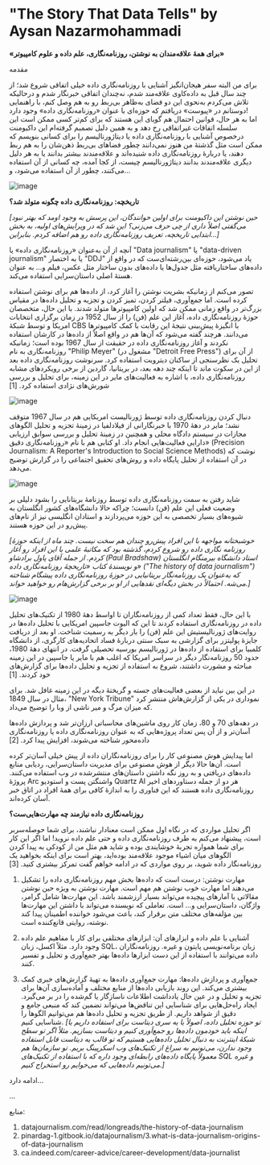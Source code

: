 # **"The Story That Data Tells"** by Aysan Nazarmohammadi
**«برای همۀ علاقه‌مندان به نوشتن، روزنامه‌نگاری، علم داده و علوم کامپیوتر»**

مقدمه

برای من البته سفر هیجان‌انگیز آشنایی با روزنامه‌نگاری داده خیلی اتفاقی شروع شد؛ از چند سال قبل به داده‌کاوی علاقه‌مند شدم، نه‌چندان اتفاقی خبرنگار شدم و درحالیکه تلاش می‌کردم به‌نحوی این دو فضای به‌ظاهر بی‌ربط رو به هم وصل کنم، با راهنمایی دوستانم در «پیوست» دریافتم که حوزه‌ای با عنوان «روزنامه‌نگاری داده» وجود دارد!    
اما به هر حال، قوانین احتمال هم گویای این هستند که برای کم‌تر کسی ممکن است این سلسله اتفاقات غیراتفاقی رخ دهد و به همین دلیل تصمیم گرفته‌ام این داکیومنت درخصوص آشنایی با روزنامه‌نگاری داده یا دیتاژورنالیسم را برای کسانی بنویسم که ممکن است مثل گذشتۀ من هنوز نمی‌دانند چطور فضاهای بی‌ربط ذهن‌شان را به هم ربط دهند، یا دربارۀ روزنامه‌نگاری داده شنیده‌اند و علاقه‌مندند بیشتر بدانند یا به هر دلیل دیگری علاقه‌مندند بدانند دیتاژورنالیسم چیست، از کجا آمده، چه کسانی از آن استفاده می‌کنند، چطور از آن استفاده می‌شود، و...

![image](https://github.com/aysannazarmohamady/datajournalism/assets/30371881/d50b261e-b3ee-44f4-b1d5-2f1365914b0a)

**تاریخچه: روزنامه‌نگاری داده چگونه متولد شد؟**


*[حین نوشتن این داکیومنت برای اولین خوانندگان، این پرسش به وجود اومد که بهتر نبود می‌گفتی اصلاً داری از چی حرف می‌زنی؟ این شد که در ویرایش‌های اولیه، به بخش ابتدایی تاریخچه، تعریف روزنامه‌نگاری داده رو هم اضافه کردم. بنابراین...]*

آنچه از آن به‌عنوان «روزنامه‌نگاری داده» یا "Data journalism" یا "data-driven journalism" یا به اختصار "DDJ" یاد می‌شود، حوزه‌ای بین‌رشته‌ای‌ست که در واقع از داده‌های ساختاریافته مثل جدول‌ها یا داده‌های بدون ساختار مثل عکس، فیلم و... به عنوان هستۀ اصلی داستان‌سرایی استفاده می‌کند. 

تصور می‌کنم از زمانیکه بشریت نوشتن را آغاز کرد، از داده‌ها هم برای نوشتن استفاده کرده است. اما جمع‌آوری، فیلتر کردن، تمیز کردن و تجزیه و تحلیل داده‌ها در مقیاس بزرگ‌تر در واقع زمانی ممکن شد که اولین کامپیوترها متولد شدند. با این حال، متخصصان حوزۀ روزنامه‌نگاری داده، آغاز این علم (فن) را از سال 1952 در زمان برگزاری انتخابات امریکا و توسط شبکۀ CBS با انگیزۀ پیش‌بینی نتیجۀ این رقابت با کمک کامپیوترها می‌دانند. هرچند گفته می‌شود که آن‌ها هم در واقع اصلاً از داده‌ها در کارشان استفاده نکردند و آغاز روزنامه‌نگاری داده در حقیقت از سال 1967 بوده است؛ زمانیکه روزنامه‌نگاری به نام "Philip  Meyer" (مشغول در "Detroit Free Press") از آن برای تحلیل یک نظرسنجی از ساکنان دیترویت استفاده کرد. سرنوشت روزنامه‌نگاری داده بعد از این در سکوت ماند تا اینکه چند دهه بعد، در بریتانیا، گاردین از برخی رویکردهای مشابه روزنامه‌نگاری داده، با اشاره به فعالیت‌های مایر در این زمینه، برای تحلیل و بررسی شورش‌های نژادی استفاده کرد. [1]

![image](https://github.com/aysannazarmohamady/datajournalism/assets/30371881/0f7e3460-2c3c-4a2f-a198-3386a637cab2)

دنبال کردن روزنامه‌نگاری داده توسط ژورنالیست امریکایی هم در سال 1967 متوقف نشد؛ مایر در دهۀ 1970 با خبرنگارانی از فیلادلفیا در زمینۀ تجزیه و تحلیل الگوهای مجازات در سیستم دادگاه محلی و همچنین در زمینۀ تحلیل و بررسی سوابق ارزیابی دارایی فعالیت‌هایی انجام داد. او کتابی هم با نام «روزنامه‌نگاری دقیق» (Precision Journalism: A Reporter's Introduction to Social Science Methods) نوشت که در آن استفاده از تحلیل پایگاه داده و روش‌های تحقیق اجتماعی را در گزارش توضیح می‌دهد. 

![image](https://github.com/aysannazarmohamady/datajournalism/assets/30371881/2c4d37a0-20fe-468a-bdf3-ebfa57fa6a17)

شاید رفتن به سمت روزنامه‌نگاری داده توسط روزنامۀ بریتانایی را بشود دلیلی بر وضعیت فعلی این علم (فن) دانست؛ چراکه حالا دانشگاه‌‌های کشور انگلستان به شیوه‌های بسیار تخصصی به این حوزه می‌پردازند و استادان انگلیسی نیز از نام‌های پیش‌رو در این حوزه هستند. 


*[خوشبختانه مواجهه با این افراد پیش‌رو چندان هم سخت نیست. چند ماه از اینکه حوزۀ روزنامه نگاری داده رو شروع کردم، گذشته بود که مکاتبۀ علمی با این افراد رو آغاز کردم. از جمله آقای پاول برادشاو (Paul Bradshaw) استاد دانشگاه بیرمنگام انگلستان و نویسندۀ کتاب «تاریخچۀ روزنامه‌نگاری داده» ("The history of data journalism") که به‌عنوان یک روزنامه‌نگار بریتانیایی در حوزۀ روزنامه‌نگاری داده پیشگام شناخته می‌شه. احتمالاً در بخش‌ دیگه‌ای نقدهایی از او بر برخی گزارش‌هام رو خواهید خواند.]*

![image](https://github.com/aysannazarmohamady/datajournalism/assets/30371881/b6942ff1-14d7-4a6e-87a4-71ba8e73c042)

با این حال، فقط تعداد کمی از روزنامه‌نگاران تا اواسط دهۀ 1980 از تکنیک‌های تحلیل داده در روزنامه‌نگاری استفاده کردند تا این که الیوت جاسپین امریکایی با تحلیل داده‌ها در روایت‌های ژورنالیستیش این علم (فن) را بار دیگر به رسمیت شناخت. او بعد از دریافت جایزۀ پولیتزر برای گزارشی به سبک سنتی دربارۀ فساد اتحادیه‌های کارگری، از دانشگاه کلمبیا برای استفاده از داده‌ها در ژورنالیسم بورسیه تحصیلی گرفت. در انتهای دهۀ 1980، حدود 50 روزنامه‌نگار دیگر در سراسر امریکا که اغلب هم با مایر یا جاسپین در این زمینه مباحثه‌ و مشورت داشتند، شروع به استفاده از تجزیه و تحلیل داده‌ها برای گزارش‌های خود کردند. [1]


در این بین نباید از بعضی فعالیت‌های جسته و گریختۀ دیگه در این زمینه غافل شد. برای مثال در سال 1849، "New York Tribune" نموداری در یکی از گزارش‌هاش منتشر کرد که میزان مرگ و میر ناشی از وبا را توضیح می‌داد.

در دهه‌های 70 و 80، زمان کار روی ماشین‌های محاسباتی ارزان‌تر شد و پردازش داده‌ها آسان‌تر و از آن پس تعداد پروژه‌هایی که به عنوان روزنامه‌نگاری داده یا روزنامه‌نگاری داده‌محور شناخته می‌شوند، افزایش پیدا کرد. [2] 


اما پیدایش هوش مصنوعی کار را برای روزنامه‌نگاران داده از پیش خیلی آسان‌تر کرده است. آن‌ها حالا دیگر از هوش مصنوعی برای مدیریت داستان‌سرایی، ردیابی منابع داده‌های دریافتی و به روز نگه داشتن داستان‌های منتشرشده در وب استفاده می‌کنند. پروژۀ Arc واشنگتن پست و استودیو Quartz AI هر دو از جمله دستاوردهای اخیر روزنامه‌نگاری داده هستند که این فناوری را به اندازۀ کافی برای همۀ افراد در اتاق خبر آسان کرده‌اند.

**روزنامه‌نگاری داده نیازمند چه مهارت‌هایی‌ست؟**

اگر تحلیل مواردی که در نگاه اول ممکن است معنادار نباشند، برای شما حوصله‌سربر است، پیشنهاد می‌کنم به طرف روزنامه‌نگاری داده و حتی علم داده نروید! 
اما اگر این کار برای شما همواره تجربۀ خوشایندی بوده و شاید هم مثل من از کودکی به پیدا کردن الگوهای میان اشیاء موجود علاقه‌مند بوده‌اید، بهتر است برای اینکه بخواهید یک روزنامه‌نگار داده شوید، بر روی مواردی که در ادامه خواهم گفت تمرکز بیشتری کنید. [3] 

1. مهارت نوشتن: درست است که داده‌ها بخش مهم روزنامه‌نگاری داده‌ را تشکیل می‌دهند اما مهارت خوب نوشتن هم مهم است. مهارت نوشتن به ویژه حین نوشتن مقالاتی با آمارهای پیچیده می‌تواند بسیار ارزشمند باشد. این مهارت‌ها شامل گرامر، واژگان، داستان‌سرایی و... است. تعاملی که نویسنده می‌تواند با داشتن این مهارت‌ها بین مؤلفه‌های مختلف متن برقرار کند، باعث می‌شود خواننده اطمینان پیدا کند نوشته، روایتی قانع‌کننده است.

2. آشنایی با علم داده و ابزارهای آن: ابزارهای مختلفی برای کار با مفاهیم علم داده وجود دارد. مثلاً اکسل، زبان SQL، زبان برنامه‌نویسی پایتون و غیره. روزنامه‌نگاران داده می‌توانند با استفاده از این دست ابزارها داده‌ها بهتر جمع‌آوری و تحلیل و تفسیر کنند. 

3. جمع‌آوری و پردازش داده‌ها: مهارت جمع‌آوری داده‌ها به تهیۀ گزارش‌های خبری کمک بیشتری می‌کند. این روند بازیابی داده‌ها از منابع مختلف و آماده‌سازی آن‌ها برای تجزیه و تحلیل و در عین حال یادداشت اطلاعات ناسازگار یا گم‌شده را در بر می‌گیرد. ایجاد راه‌حل‌هایی برای شناسایی این تناقض‌ها می‌تواند تضمین کند که منبعی جامع و دقیق از شواهد داریم. از طریق تجزیه و تحلیل داده‌ها هم می‌توانیم الگوها را شناسایی کنیم.
*[تو حوزه تحلیل داده، اصولاً یا یه سری دیتاست برای استفاده داریم یا اینکه باید خودمون داده‌ها رو جمع‌آوری کنیم و دیتاست بسازیم. مثلاً اگر تو سطح شبکۀ اینترنت به دنبال تحلیل داده‌هایی هستیم که تو قالب یه دیتاست قابل استفاده وجود ندارن، می‌تونیم به سراغ از تکنیک‌های وب اسکرپینگ بریم. تو سازمان‌ها هم معمولاً پایگاه داده‌های رابطه‌ای وجود داره که با استفاده از تکنیک‌های SQL و غیره می‌تونیم داده‌هایی که می‌خوایم رو استخراج کنیم.]*


ادامه دارد...



...


منابع:
1. datajournalism.com/read/longreads/the-history-of-data-journalism
2. pinardag-1.gitbook.io/datajournalism/3.what-is-data-journalism-origins-of-data-journalism
3. ca.indeed.com/career-advice/career-development/data-journalist

